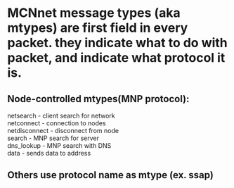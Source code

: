 # MCNnet message types (aka mtypes) are first field in every packet. they indicate what to do with packet, and indicate what protocol it is.
## Node-controlled mtypes(MNP protocol):
netsearch - client search for network\
netconnect - connection to nodes\
netdisconnect - disconnect from node\
search - MNP search for server\
dns_lookup - MNP search with DNS\
data - sends data to address
## Others use protocol name as mtype (ex. ssap)